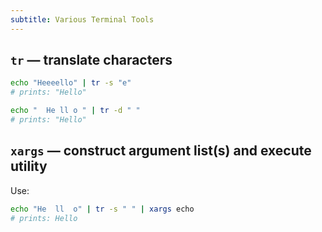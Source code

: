 ```yaml
---
subtitle: Various Terminal Tools
---
```


## `tr` — translate characters

```sh
echo "Heeeello" | tr -s "e"
# prints: "Hello"
```

```sh
echo "  He ll o " | tr -d " "
# prints: "Hello"
```

## `xargs` — construct argument list(s) and execute utility

Use:

```sh
echo "He  ll  o" | tr -s " " | xargs echo
# prints: Hello
```
